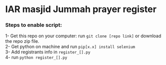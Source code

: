 # IAR masjid Jummah prayer register

### Steps to enable script:

1- Get this repo on your computer: run `git clone [repo link]` or download the repo zip file. </br>
2- Get python on machine and run `pip[x.x] install selenium` </br>
3- Add registrants info in `register_[].py` </br>
4- run `python register_[].py` </br>
